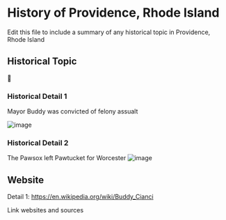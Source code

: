 # History of Providence, Rhode Island

Edit this file to include a summary of any historical topic in Providence, Rhode Island

## Historical Topic
🚌
### Historical Detail 1
Mayor Buddy was convicted of felony assualt 

![image](https://user-images.githubusercontent.com/62656954/236925304-6080fcd6-459a-443b-9f33-6f6da40060b6.png)

### Historical Detail 2
The Pawsox left Pawtucket for Worcester
![image](https://user-images.githubusercontent.com/62656954/236925521-e95e1dfd-bb97-4e5f-970e-1421a21f0009.png)


## Website

Detail 1: https://en.wikipedia.org/wiki/Buddy_Cianci

Link websites and sources
